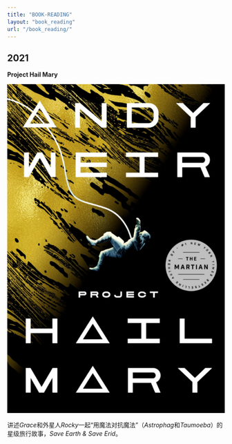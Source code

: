```yaml
---
title: "BOOK-READING"
layout: "book_reading"
url: "/book_reading/"
---
```


## 2021

**Project Hail Mary**

![](./ProjectHailMary.png#center-small)

讲述*Grace*和外星人*Rocky*一起“用魔法对抗魔法”（*Astrophag*和*Taumoeba*）的星级旅行故事，*Save Earth & Save Erid*。
